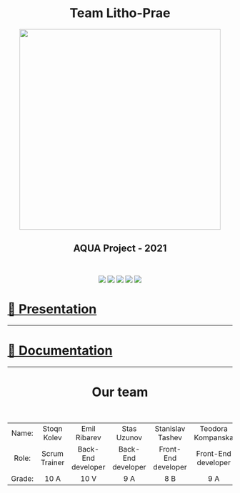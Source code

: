 <h1 align="center"> Team Litho-Prae </h1> 
<p align="center"><img src="https://cdn.discordapp.com/attachments/850393971335495712/851139226129137674/Screenshot_2021-06-06_193906-removebg-preview_1.png" align="center" width="450"></p>
<h2 align = "center">AQUA Project - 2021</h2>
<br>
 <p align = "center">
   <img src = "https://img.shields.io/github/languages/count/snkolev18/litho-prae?style=for-the-badge">
   <img src = "https://img.shields.io/github/contributors/snkolev18/litho-prae?style=for-the-badge">
   <img src = "https://img.shields.io/github/repo-size/snkolev18/litho-prae?style=for-the-badge">
   <img src = "https://img.shields.io/github/last-commit/snkolev18/litho-prae?style=for-the-badge">
   <img src = "https://img.shields.io/github/languages/top/snkolev18/litho-prae?style=for-the-badge">
</p>
<h1><a href="https://codingburgas-my.sharepoint.com/:p:/g/personal/smtashev20_codingburgas_bg/Ef8KxM-PNJZHor8Ed1-p7mEBEYRv--ZWVX8kBuE5fR0f0g">📄 Presentation</h1>
	<hr>
	<h1><a href="https://codingburgas-my.sharepoint.com/:w:/g/personal/smtashev20_codingburgas_bg/ETYtlmBn4ZNMmusJjvHaeWMBlKjoXchQiH5BMKS4mA8REw?e=FgPW9b">📄 Documentation</a></h1>
<hr>
<h1 align = "center">Our team</h1>
<br>
<table align="center">
      <tr align="center">
        <td>Name:</td>
        <td>Stoqn Kolev</td>
        <td>Emil Ribarev</td>
        <td>Stas Uzunov</td>
        <td>Stanislav Tashev</td>
        <td>Teodora Kompanska</td>
        <td>Beatris Topuzyan</td>
      </tr>
      <tr align="center">
        <td>Role:</td>
        <td>Scrum Trainer</td>
        <td>Back-End developer</td>
        <td>Back-End developer</td>
        <td>Front-End developer</td>
        <td>Front-End developer</td>
        <td>Designer</td>
      </tr>
        <tr align="center">
        <td>Grade:</td>
        <td>10 A</td>
        <td>10 V</td>
        <td>9 A</td>
        <td>8 B</td>
        <td>9 A</td>
        <td>8 A</td>
      </tr>
	</table>
